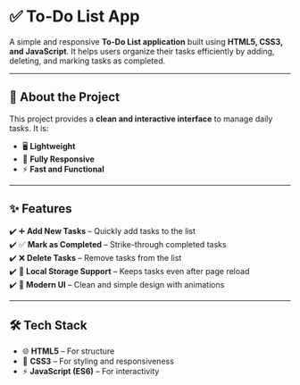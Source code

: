 # ✅ To-Do List App

A simple and responsive **To-Do List application** built using **HTML5, CSS3, and JavaScript**. It helps users organize their tasks efficiently by adding, deleting, and marking tasks as completed.

---

## 📖 About the Project
This project provides a **clean and interactive interface** to manage daily tasks. It is:
- 🖥 **Lightweight**
- 📱 **Fully Responsive**
- ⚡ **Fast and Functional**

---

## ✨ Features
✔️ ➕ **Add New Tasks** – Quickly add tasks to the list  
✔️ ✅ **Mark as Completed** – Strike-through completed tasks  
✔️ ❌ **Delete Tasks** – Remove tasks from the list  
✔️ 💾 **Local Storage Support** – Keeps tasks even after page reload  
✔️ 🎨 **Modern UI** – Clean and simple design with animations

---

## 🛠 Tech Stack
- 🌐 **HTML5** – For structure  
- 🎨 **CSS3** – For styling and responsiveness  
- ⚡ **JavaScript (ES6)** – For interactivity  


